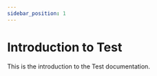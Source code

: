 ```yaml
---
sidebar_position: 1
---
```


# Introduction to Test

This is the introduction to the Test documentation.
